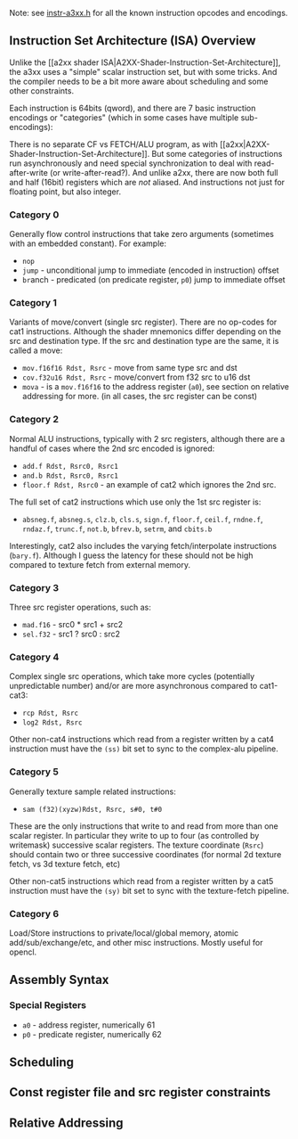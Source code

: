 Note: see [instr-a3xx.h](https://github.com/freedreno/freedreno/blob/master/includes/instr-a3xx.h) for all the known instruction opcodes and encodings.

## Instruction Set Architecture (ISA) Overview
Unlike the [[a2xx shader ISA|A2XX-Shader-Instruction-Set-Architecture]], the a3xx uses a "simple" scalar instruction set, but with some tricks.  And the compiler needs to be a bit more aware about scheduling and some other constraints.

Each instruction is 64bits (qword), and there are 7 basic instruction encodings or "categories" (which in some cases have multiple sub-encodings):

There is no separate CF vs FETCH/ALU program, as with [[a2xx|A2XX-Shader-Instruction-Set-Architecture]].  But some categories of instructions run asynchronously and need special synchronization to deal with read-after-write (or write-after-read?).  And unlike a2xx, there are now both full and half (16bit) registers which are *not* aliased.  And instructions not just for floating point, but also integer.

### Category 0
Generally flow control instructions that take zero arguments (sometimes with an embedded constant).  For example: 
* `nop`
* `jump` - unconditional jump to immediate (encoded in instruction) offset
* `br`anch - predicated (on predicate register, `p0`) jump to immediate offset

### Category 1
Variants of move/convert (single src register).  There are no op-codes for cat1 instructions.  Although the shader mnemonics differ depending on the src and destination type.  If the src and destination type are the same, it is called a move:
* `mov.f16f16 Rdst, Rsrc` - move from same type src and dst
* `cov.f32u16 Rdst, Rsrc` - move/convert from f32 src to u16 dst
* `mova` -  is a `mov.f16f16` to the address register (`a0`), see section on relative addressing for more.
(in all cases, the src register can be const)

### Category 2
Normal ALU instructions, typically with 2 src registers, although there are a handful of cases where the 2nd src encoded is ignored:
* `add.f Rdst, Rsrc0, Rsrc1`
* `and.b Rdst, Rsrc0, Rsrc1`
* `floor.f Rdst, Rsrc0` - an example of cat2 which ignores the 2nd src.

The full set of cat2 instructions which use only the 1st src register is:
* `absneg.f`, `absneg.s`, `clz.b`, `cls.s`, `sign.f`, `floor.f`, `ceil.f`, `rndne.f`, `rndaz.f`, `trunc.f`, `not.b`, `bfrev.b`, `setrm`, and `cbits.b`

Interestingly, cat2 also includes the varying fetch/interpolate instructions (`bary.f`).  Although I guess the latency for these should not be high compared to texture fetch from external memory.

### Category 3
Three src register operations, such as:
* `mad.f16` - src0 * src1 + src2
* `sel.f32` - src1 ? src0 : src2

### Category 4
Complex single src operations, which take more cycles (potentially unpredictable number) and/or are more asynchronous compared to cat1-cat3:
* `rcp Rdst, Rsrc`
* `log2 Rdst, Rsrc`

Other non-cat4 instructions which read from a register written by a cat4 instruction must have the `(ss)` bit set to sync to the complex-alu pipeline.
### Category 5
Generally texture sample related instructions:
* `sam (f32)(xyzw)Rdst, Rsrc, s#0, t#0`

These are the only instructions that write to and read from more than one scalar register.  In particular they write to up to four (as controlled by writemask) successive scalar registers.  The texture coordinate (`Rsrc`) should contain two or three successive coordinates (for normal 2d texture fetch, vs 3d texture fetch, etc)

Other non-cat5 instructions which read from a register written by a cat5 instruction must have the `(sy)` bit set to sync with the texture-fetch pipeline.

### Category 6
Load/Store instructions to private/local/global memory, atomic add/sub/exchange/etc, and other misc instructions.  Mostly useful for opencl.

## Assembly Syntax

### Special Registers
* `a0` - address register, numerically 61
* `p0` - predicate register, numerically 62

## Scheduling

## Const register file and src register constraints

## Relative Addressing
